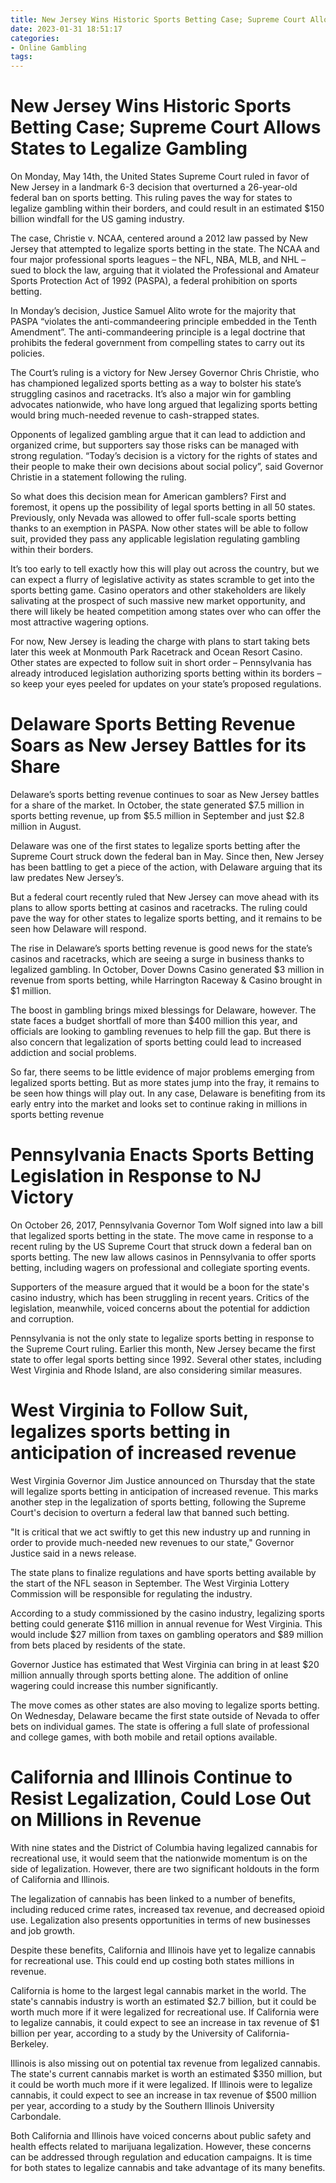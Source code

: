```yaml
---
title: New Jersey Wins Historic Sports Betting Case; Supreme Court Allows States to Legalize Gambling
date: 2023-01-31 18:51:17
categories:
- Online Gambling
tags:
---
```



#  New Jersey Wins Historic Sports Betting Case; Supreme Court Allows States to Legalize Gambling

On Monday, May 14th, the United States Supreme Court ruled in favor of New Jersey in a landmark 6-3 decision that overturned a 26-year-old federal ban on sports betting. This ruling paves the way for states to legalize gambling within their borders, and could result in an estimated $150 billion windfall for the US gaming industry.

The case, Christie v. NCAA, centered around a 2012 law passed by New Jersey that attempted to legalize sports betting in the state. The NCAA and four major professional sports leagues – the NFL, NBA, MLB, and NHL – sued to block the law, arguing that it violated the Professional and Amateur Sports Protection Act of 1992 (PASPA), a federal prohibition on sports betting.

In Monday’s decision, Justice Samuel Alito wrote for the majority that PASPA “violates the anti-commandeering principle embedded in the Tenth Amendment”. The anti-commandeering principle is a legal doctrine that prohibits the federal government from compelling states to carry out its policies.

The Court’s ruling is a victory for New Jersey Governor Chris Christie, who has championed legalized sports betting as a way to bolster his state’s struggling casinos and racetracks. It’s also a major win for gambling advocates nationwide, who have long argued that legalizing sports betting would bring much-needed revenue to cash-strapped states.

Opponents of legalized gambling argue that it can lead to addiction and organized crime, but supporters say those risks can be managed with strong regulation. “Today’s decision is a victory for the rights of states and their people to make their own decisions about social policy”, said Governor Christie in a statement following the ruling.

So what does this decision mean for American gamblers? First and foremost, it opens up the possibility of legal sports betting in all 50 states. Previously, only Nevada was allowed to offer full-scale sports betting thanks to an exemption in PASPA. Now other states will be able to follow suit, provided they pass any applicable legislation regulating gambling within their borders.

It’s too early to tell exactly how this will play out across the country, but we can expect a flurry of legislative activity as states scramble to get into the sports betting game. Casino operators and other stakeholders are likely salivating at the prospect of such massive new market opportunity, and there will likely be heated competition among states over who can offer the most attractive wagering options.

For now, New Jersey is leading the charge with plans to start taking bets later this week at Monmouth Park Racetrack and Ocean Resort Casino. Other states are expected to follow suit in short order – Pennsylvania has already introduced legislation authorizing sports betting within its borders – so keep your eyes peeled for updates on your state’s proposed regulations.

#   Delaware Sports Betting Revenue Soars as New Jersey Battles for its Share

 Delaware’s sports betting revenue continues to soar as New Jersey battles for a share of the market. In October, the state generated $7.5 million in sports betting revenue, up from $5.5 million in September and just $2.8 million in August.

Delaware was one of the first states to legalize sports betting after the Supreme Court struck down the federal ban in May. Since then, New Jersey has been battling to get a piece of the action, with Delaware arguing that its law predates New Jersey’s.

But a federal court recently ruled that New Jersey can move ahead with its plans to allow sports betting at casinos and racetracks. The ruling could pave the way for other states to legalize sports betting, and it remains to be seen how Delaware will respond.

The rise in Delaware’s sports betting revenue is good news for the state’s casinos and racetracks, which are seeing a surge in business thanks to legalized gambling. In October, Dover Downs Casino generated $3 million in revenue from sports betting, while Harrington Raceway & Casino brought in $1 million.

The boost in gambling brings mixed blessings for Delaware, however. The state faces a budget shortfall of more than $400 million this year, and officials are looking to gambling revenues to help fill the gap. But there is also concern that legalization of sports betting could lead to increased addiction and social problems.

So far, there seems to be little evidence of major problems emerging from legalized sports betting. But as more states jump into the fray, it remains to be seen how things will play out. In any case, Delaware is benefiting from its early entry into the market and looks set to continue raking in millions in sports betting revenue

#  Pennsylvania Enacts Sports Betting Legislation in Response to NJ Victory

On October 26, 2017, Pennsylvania Governor Tom Wolf signed into law a bill that legalized sports betting in the state. The move came in response to a recent ruling by the US Supreme Court that struck down a federal ban on sports betting. The new law allows casinos in Pennsylvania to offer sports betting, including wagers on professional and collegiate sporting events.

Supporters of the measure argued that it would be a boon for the state's casino industry, which has been struggling in recent years. Critics of the legislation, meanwhile, voiced concerns about the potential for addiction and corruption.

Pennsylvania is not the only state to legalize sports betting in response to the Supreme Court ruling. Earlier this month, New Jersey became the first state to offer legal sports betting since 1992. Several other states, including West Virginia and Rhode Island, are also considering similar measures.

#  West Virginia to Follow Suit, legalizes sports betting in anticipation of increased revenue

West Virginia Governor Jim Justice announced on Thursday that the state will legalize sports betting in anticipation of increased revenue. This marks another step in the legalization of sports betting, following the Supreme Court's decision to overturn a federal law that banned such betting.

"It is critical that we act swiftly to get this new industry up and running in order to provide much-needed new revenues to our state," Governor Justice said in a news release.

The state plans to finalize regulations and have sports betting available by the start of the NFL season in September. The West Virginia Lottery Commission will be responsible for regulating the industry.

According to a study commissioned by the casino industry, legalizing sports betting could generate $116 million in annual revenue for West Virginia. This would include $27 million from taxes on gambling operators and $89 million from bets placed by residents of the state.

Governor Justice has estimated that West Virginia can bring in at least $20 million annually through sports betting alone. The addition of online wagering could increase this number significantly.

The move comes as other states are also moving to legalize sports betting. On Wednesday, Delaware became the first state outside of Nevada to offer bets on individual games. The state is offering a full slate of professional and college games, with both mobile and retail options available.

#  California and Illinois Continue to Resist Legalization, Could Lose Out on Millions in Revenue

With nine states and the District of Columbia having legalized cannabis for recreational use, it would seem that the nationwide momentum is on the side of legalization. However, there are two significant holdouts in the form of California and Illinois.

The legalization of cannabis has been linked to a number of benefits, including reduced crime rates, increased tax revenue, and decreased opioid use. Legalization also presents opportunities in terms of new businesses and job growth.

Despite these benefits, California and Illinois have yet to legalize cannabis for recreational use. This could end up costing both states millions in revenue.

California is home to the largest legal cannabis market in the world. The state's cannabis industry is worth an estimated $2.7 billion, but it could be worth much more if it were legalized for recreational use. If California were to legalize cannabis, it could expect to see an increase in tax revenue of $1 billion per year, according to a study by the University of California-Berkeley.

Illinois is also missing out on potential tax revenue from legalized cannabis. The state's current cannabis market is worth an estimated $350 million, but it could be worth much more if it were legalized. If Illinois were to legalize cannabis, it could expect to see an increase in tax revenue of $500 million per year, according to a study by the Southern Illinois University Carbondale.

Both California and Illinois have voiced concerns about public safety and health effects related to marijuana legalization. However, these concerns can be addressed through regulation and education campaigns. It is time for both states to legalize cannabis and take advantage of its many benefits.